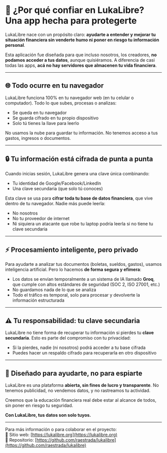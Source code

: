# 🔐 ¿Por qué confiar en LukaLibre? Una app hecha para protegerte

LukaLibre nace con un propósito claro: **ayudarte a entender y mejorar tu situación financiera sin venderte humo ni poner en riesgo tu información personal**.

Esta aplicación fue diseñada para que incluso nosotros, los creadores, **no podamos acceder a tus datos**, aunque quisiéramos. A diferencia de casi todas las apps, **acá no hay servidores que almacenen tu vida financiera**.

---

## 🌐 Todo ocurre en tu navegador

LukaLibre funciona 100% en tu navegador web (en tu celular o computador). Todo lo que subes, procesas o analizas:

- Se queda en tu navegador
- Se guarda cifrado en tu propio dispositivo
- Solo tú tienes la llave para leerlo

No usamos la nube para guardar tu información.
No tenemos acceso a tus gastos, ingresos o documentos.

---

## 🔒 Tu información está cifrada de punta a punta

Cuando inicias sesión, LukaLibre genera una clave única combinando:

- Tu identidad de Google/Facebook/LinkedIn
- Una clave secundaria (que solo tú conoces)

Esta clave se usa para **cifrar toda tu base de datos financiera**, que vive dentro de tu navegador. Nadie más puede leerla:

- No nosotros
- No tu proveedor de internet
- Ni siquiera un atacante que robe tu laptop podría leerla si no tiene tu clave secundaria

---

## ⚡️ Procesamiento inteligente, pero privado

Para ayudarte a analizar tus documentos (boletas, sueldos, gastos), usamos inteligencia artificial. Pero lo hacemos **de forma segura y efímera**:

- Los datos se envían temporalmente a un sistema de IA llamado **Groq**, que cumple con altos estándares de seguridad (SOC 2, ISO 27001, etc.)
- No guardamos nada de lo que se analiza
- Todo el tráfico es temporal, solo para procesar y devolverte la información estructurada

---

## ⚠️ Tu responsabilidad: tu clave secundaria

LukaLibre no tiene forma de recuperar tu información si pierdes tu **clave secundaria**. Esto es parte del compromiso con tu privacidad:

- Si la pierdes, nadie (ni nosotros) podrá acceder a tu base cifrada
- Puedes hacer un respaldo cifrado para recuperarla en otro dispositivo

---

## 🚀 Diseñado para ayudarte, no para espiarte

LukaLibre es una plataforma **abierta, sin fines de lucro y transparente**. No tenemos publicidad, no vendemos datos, y no rastreamos tu actividad.

Creemos que la educación financiera real debe estar al alcance de todos, sin poner en riesgo tu seguridad.

**Con LukaLibre, tus datos son solo tuyos.**

---

Para más información o para colaborar en el proyecto:  
📅 Sitio web: [https://lukalibre.org](https://lukalibre.org)  
💼 Repositorio: [https://github.com/raestrada/lukalibre](https://github.com/raestrada/lukalibre)
